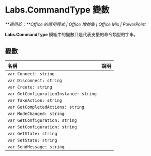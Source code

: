 
# Labs.CommandType 變數

 _**適用於︰**Office 的應用程式 | Office 增益集 | Office Mix | PowerPoint_

**Labs.CommandType** 模組中的變數只是代表支援的命令類型的字串。

## 變數


|**名稱**|**說明**|
|:-----|:-----|
| `var Connect: string`||
| `var Disconnect: string`||
| `var Create: string`||
| `var GetConfigurationInstance: string`||
| `var TakeAction: string`||
| `var GetCompletedActions: string`||
| `var ModeChanged: string`||
| `var GetConfiguration: string`||
| `var SetConfiguration: string`||
| `var GetState: string`||
| `var SetState: string`||
| `var SendMessage: string`||
